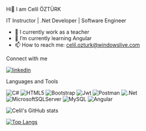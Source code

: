   Hi👋 I am Celil ÖZTÜRK

  IT Instructor | .Net Developer | Software Engineer


- 🔭 I currently work as a teacher
- 🌱 I’m currently learning Angular
- 📫 How to reach me: celil.ozturk@windowslive.com

Connect with me

[![linkedin](https://img.shields.io/badge/LinkedIn-0077B5?style=for-the-badge&logo=linkedin&logoColor=white)](https://www.linkedin.com/in/celil-%C3%B6zt%C3%BCrk-1350597b/)

Languages and Tools

![C#](https://img.shields.io/badge/c%23-%23239120.svg?style=for-the-badge&logo=c-sharp&logoColor=white)
![HTML5](https://img.shields.io/badge/html5-%23E34F26.svg?style=for-the-badge&logo=html5&logoColor=white)
![Bootstrap](https://img.shields.io/badge/bootstrap-%23563D7C.svg?style=for-the-badge&logo=bootstrap&logoColor=white)
![Jwt](https://img.shields.io/badge/JWT-000000?style=for-the-badge&logo=JSON%20web%20tokens&logoColor=white)
![Postman](https://img.shields.io/badge/Postman-FF6C37?style=for-the-badge&logo=postman&logoColor=white)
![.Net](https://img.shields.io/badge/.NET-5C2D91?style=for-the-badge&logo=.net&logoColor=white)
![MicrosoftSQLServer](https://img.shields.io/badge/Microsoft%20SQL%20Server-CC2927?style=for-the-badge&logo=microsoft%20sql%20server&logoColor=white)
![MySQL](https://img.shields.io/badge/mysql-%2300f.svg?style=for-the-badge&logo=mysql&logoColor=white)
![Angular](https://img.shields.io/badge/angular-%23DD0031.svg?style=for-the-badge&logo=angular&logoColor=white)

![Celil's GitHub stats](https://github-readme-stats.vercel.app/api?username=c3l1l&hide=contribs,prs) 

[![Top Langs](https://github-readme-stats.vercel.app/api/top-langs/?username=c3l1l&layout=compact&hide_progress=true)](https://github.com/c3l1l/github-readme-stats)
